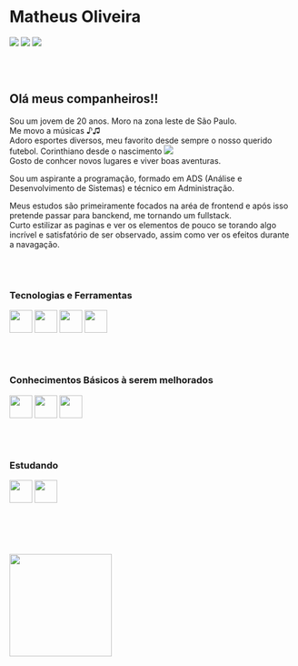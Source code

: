 <h1> Matheus Oliveira </h1>

<div>
  
<a href="https://www.instagram.com/theus_olyver/" target="_blank"><img src="https://img.shields.io/badge/-Instagram-%23E4405F?style=for-the-badge&logo=instagram&logoColor=white" target="_blank"></a>
<a href = "mailto:matheus.oyver@gmail.com"><img src="https://img.shields.io/badge/Gmail-D14836?style=for-the-badge&logo=gmail&logoColor=white" target="_blank"></a>
<a href="https://www.linkedin.com/in/matheus-antonio-costa-de-oliveira-2010a8231/" target="_blank"><img src="https://img.shields.io/badge/-LinkedIn-%230077B5?style=for-the-badge&logo=linkedin&logoColor=white" target="_blank"></a> 

</div>

<br>
<br>
<h2> Olá meus companheiros!! </h2>
<p> Sou um jovem de 20 anos. Moro na zona leste de São Paulo. <br>
  Me movo a músicas ♪♫ <br>
  Adoro esportes diversos,  meu favorito desde sempre o nosso querido futebol. Corinthiano desde o nascimento <img src="https://user-images.githubusercontent.com/85374979/222991082-ccb77df9-a58a-47a8-8167-c183942b2a5e.png" />
 <br>
  Gosto de conhcer novos lugares e viver boas aventuras.
</P>
<p> Sou um aspirante a programação, formado em ADS (Análise e Desenvolvimento de Sistemas) e técnico em Administração. </p>
<p> Meus estudos são primeiramente focados na aréa de frontend e após isso pretende passar para banckend, me tornando um fullstack. <br>
Curto estilizar as paginas e ver os elementos de pouco se torando algo incrível e satisfatório de ser observado, assim como ver os efeitos durante a navagação.
</p>

<br>
<br>

<h3> Tecnologias e Ferramentas </h3>

<img src="https://cdn.jsdelivr.net/gh/devicons/devicon/icons/html5/html5-original-wordmark.svg" width="40" height="40"/> <img src="https://cdn.jsdelivr.net/gh/devicons/devicon/icons/css3/css3-original-wordmark.svg" width="40" height="40"/> <img src="https://cdn.jsdelivr.net/gh/devicons/devicon/icons/mysql/mysql-original-wordmark.svg" width="40" height="40"/> <img src="https://cdn.jsdelivr.net/gh/devicons/devicon/icons/vscode/vscode-original-wordmark.svg" width="40" height="40"/>

<br>
<h1></h1>

<h3> Conhecimentos Básicos à serem melhorados </h3>

<img src="https://cdn.jsdelivr.net/gh/devicons/devicon/icons/java/java-original-wordmark.svg" width="40" height="40"/> <img src="https://cdn.jsdelivr.net/gh/devicons/devicon/icons/linux/linux-original.svg" width="40" height="40"/> <img src="https://cdn.jsdelivr.net/gh/devicons/devicon/icons/php/php-original.svg" width="40" height="40"/>

<br>
<h1></h1>

<h3> Estudando </h3>

<img src="https://cdn.jsdelivr.net/gh/devicons/devicon/icons/javascript/javascript-original.svg" width="40" height="40"/> <img src="https://cdn.jsdelivr.net/gh/devicons/devicon/icons/python/python-original-wordmark.svg" width="40" height="40"/>

<br>
<h1></h1>
<br>

<div> 
<img height="180em" src="https://github-readme-stats.vercel.app/api/top-langs/?username=matheu5Z2&layout=compact&langs_count=7&theme=dracula"/>
</div>
